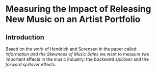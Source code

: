 # Measuring the Impact of Releasing New Music on an Artist Portfolio

## Introduction

Based on the work of Hendrick and Sorensen in the paper called *Information and the Skewness of Music Sales* we want to measure two important effects in the music industry: the *backward spillover* and the *forward spillover* effects.
